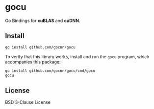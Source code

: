 # gocu

Go Bindings for **cuBLAS** and **cuDNN**.

## Install

```sh
go install github.com/gocnn/gocu
```

To verify that this library works, install and run the `gocu` program, which accompanies this package:

```sh
go install github.com/gocnn/gocu/cmd/gocu
gocu
```

## License

BSD 3-Clause License
